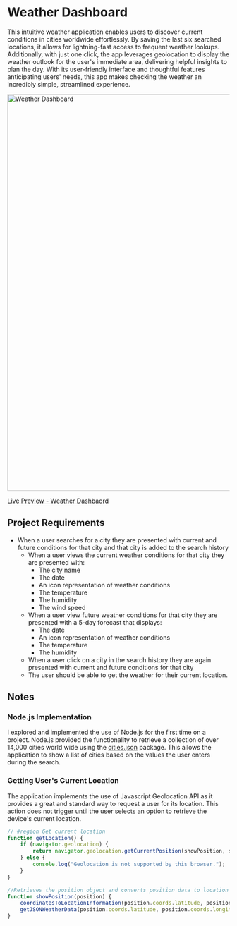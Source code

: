 # Weather Dashboard
This intuitive weather application enables users to discover current conditions in cities worldwide effortlessly. By saving the last six searched locations, it allows for lightning-fast access to frequent weather lookups. Additionally, with just one click, the app leverages geolocation to display the weather outlook for the user's immediate area, delivering helpful insights to plan the day. With its user-friendly interface and thoughtful features anticipating users' needs, this app makes checking the weather an incredibly simple, streamlined experience.

<img src="assets/preview/preview.gif" alt="Weather Dashboard" width="900"/>


[Live Preview - Weather Dashbaord](https://dodzikojo.github.io/Weather-Dashboard/ "Live Preview")

## Project Requirements
* When a user searches for a city they are presented with current and future conditions for that city and that city is added to the search history
  * When a user views the current weather conditions for that city they are presented with:
    * The city name
    * The date
    * An icon representation of weather conditions
    * The temperature
    * The humidity
    * The wind speed
  * When a user view future weather conditions for that city they are presented with a 5-day forecast that displays:
    * The date
    * An icon representation of weather conditions
    * The temperature
    * The humidity
  * When a user click on a city in the search history they are again presented with current and future conditions for that city
  * The user should be able to get the weather for their current location.

## Notes
### Node.js Implementation
I explored and implemented the use of Node.js for the first time on a project. Node.js provided the functionality to retrieve a collection of over 14,000 cities world wide using the [cities.json](https://github.com/lutangar/cities.json) package. This allows the application to show a list of cities based on the values the user enters during the search.

### Getting User's Current Location
The application implements the use of Javascript Geolocation API as it provides a great and standard way to request a user for its location. This action does not trigger until the user selects an option to retrieve the device's current location.

```javascript
// #region Get current location
function getLocation() {
    if (navigator.geolocation) {
        return navigator.geolocation.getCurrentPosition(showPosition, showError);
    } else {
        console.log("Geolocation is not supported by this browser.");
    }
}

//Retrieves the position object and converts position data to location information.
function showPosition(position) {
    coordinatesToLocationInformation(position.coords.latitude, position.coords.longitude)
    getJSONWeatherData(position.coords.latitude, position.coords.longitude)
}
```
